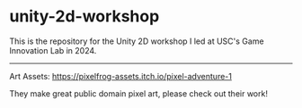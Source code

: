 # unity-2d-workshop
This is the repository for the Unity 2D workshop I led at USC's Game Innovation Lab in 2024.


-------------------------------------------------------------------------------------------
Art Assets: https://pixelfrog-assets.itch.io/pixel-adventure-1

They make great public domain pixel art, please check out their work!
